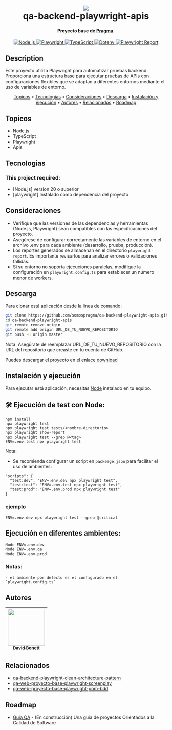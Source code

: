 <h1 align="center">
  <br>
  <a href="http://www.amitmerchant.com/electron-markdownify"><img src="https://f.hubspotusercontent20.net/hubfs/2829524/Copia%20de%20LOGOTIPO_original-2.png"></a>
  <br>
  qa-backend-playwright-apis
  <br>
</h1>

<h4 align="center">Proyecto base de <a href="https://github.com/karatelabs/karate" target="_blank">Pragma</a>.</h4>

<p align="center">
  <a href="https://nodejs.org/">
    <img src="https://img.shields.io/badge/Node.js-20+-green.svg" alt="Node.js">
  </a>
  <a href="https://playwright.dev/">
    <img src="https://img.shields.io/badge/Playwright-Testing_Tool-blue.svg" alt="Playwright">
  </a>
  <a href="https://www.typescriptlang.org/">
    <img src="https://img.shields.io/badge/TypeScript-Programming_Language-lightblue.svg" alt="TypeScript">
  </a>
  <a href="https://dotenv.org/">
    <img src="https://img.shields.io/badge/Dotenv-Environment_Variables-brightgreen.svg" alt="Dotenv">
  </a>
  <a href="https://github.com/microsoft/playwright">
    <img src="https://img.shields.io/badge/Playwright_Report-Reporting-orange.svg" alt="Playwright Report">
  </a>
</p>

## Description
Este proyecto utiliza Playwright para automatizar pruebas backend. Proporciona una estructura base para ejecutar pruebas de APIs con configuraciones flexibles que se adaptan a diferentes entornos mediante el uso de variables de entorno.


<p align="center">
  <a href="#topicos">Topicos</a> •
  <a href="#tecnologias">Tecnologias</a> •
  <a href="#consideraciones">Consideraciones</a> •
  <a href="#descarga">Descarga</a> •
  <a href="#instalación-y-ejecución">Instalación y ejecución</a> •
  <a href="#autores">Autores</a> •
  <a href="#relacionados">Relacionados</a> •
  <a href="#roadmap">Roadmap</a>
</p>


## Topicos

* Node.js
* TypeScript
* Playwright
* Apis

## Tecnologias
### This project required:
- [Node.js] version 20 o superior
- [playwright] Instalado como dependencia del proyecto
 

## Consideraciones
- Verifique que las versiones de las dependencias y herramientas (Node.js, Playwright) sean compatibles con las especificaciones del proyecto.
- Asegúrese de configurar correctamente las variables de entorno en el archivo .env para cada ambiente (desarrollo, prueba, producción).
- Los reportes generados se almacenan en el directorio   `playwright-report`. Es importante revisarlos para analizar errores o validaciones fallidas.
- Si su entorno no soporta ejecuciones paralelas, modifique la configuración en `playwright.config.ts` para establecer un número menor de workers.


## Descarga
Para clonar está aplicación desde la linea de comando:

```bash
git clone https://github.com/somospragma/qa-backend-playwright-apis.git
cd qa-backend-playwright-apis
git remote remove origin
git remote add origin URL_DE_TU_NUEVO_REPOSITORIO
git push -u origin master
```
Nota: Asegúrate de reemplazar URL_DE_TU_NUEVO_REPOSITORIO con la URL del repositorio que creaste en tu cuenta de GitHub.

Puedes descargar el proyecto en el enlace [download](https://github.com/somospragma/qa-backend-playwright-clean-architecture-pattern/archive/refs/heads/master.zip) 

## Instalación y ejecución

Para ejecutar está aplicación, necesitas [Node](https://nodejs.org/es) instalado en tu equipo.

##  🛠️ Ejecución de test con Node:
```
npm install
npx playwright test
npx playwright test tests/<nombre-directorio>
npx playwright show-report
npx playwright test --grep @<tag>
ENV=.env.test npx playwright test
```

Nota:

*   Se recomienda configurar un script en `packeage.json` para facilitar el uso de ambientes:
```
"scripts": {
  "test:dev": "ENV=.env.dev npx playwright test",
  "test:test": "ENV=.env.test npx playwright test",
  "test:prod": "ENV=.env.prod npx playwright test"
}
``` 



### ejemplo
```
ENV=.env.dev npx playwright test --grep @critical
```


## **Ejecución en diferentes ambientes:**
```
Node ENV=.env.dev
Node ENV=.env.qa
Node ENV=.env.prod
```
### Notas: 
    - el ambiente por defecto es el configurado en el `playwright.config.ts`


## Autores


| [<img src="https://avatars.githubusercontent.com/u/68761366?s=400&u=bb480144244c256aabbdebb801c17709fae5a904&v=4" width=115><br><sub>David Bonett</sub>](https://github.com/davito19) | 
:------------------------------------------------------------------------------------------------------------------------------------------------------------------------------:|


## Relacionados

- [qa-backend-playwright-clean-architecture-pattern](https://github.com/somospragma/qa-backend-playwright-clean-architecture-pattern)
- [qa-web-proyecto-base-playwright-screenplay](https://github.com/somospragma/qa-web-proyecto-base-playwright-screenplay)
- [qa-web-proyecto-base-playwright-pom-bdd](https://github.com/somospragma/qa-web-proyecto-base-playwright-pom-bdd)


## Roadmap

- [Guia QA](https://github.com/amitmerchant1990/pomolectron) - (En construcción) Una guia de proyectos Orientados a la Calidad de Software

